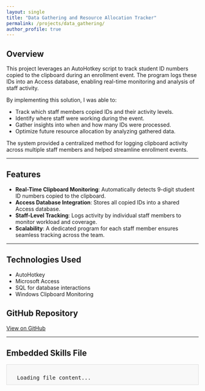 ```yaml
---
layout: single
title: "Data Gathering and Resource Allocation Tracker"
permalink: /projects/data_gathering/
author_profile: true
---
```


## Overview

This project leverages an AutoHotkey script to track student ID numbers copied to the clipboard during an enrollment event. The program logs these IDs into an Access database, enabling real-time monitoring and analysis of staff activity. 

By implementing this solution, I was able to:
- Track which staff members copied IDs and their activity levels.
- Identify where staff were working during the event.
- Gather insights into when and how many IDs were processed.
- Optimize future resource allocation by analyzing gathered data.

The system provided a centralized method for logging clipboard activity across multiple staff members and helped streamline enrollment events.

---

## Features

- **Real-Time Clipboard Monitoring**: Automatically detects 9-digit student ID numbers copied to the clipboard.
- **Access Database Integration**: Stores all copied IDs into a shared Access database.
- **Staff-Level Tracking**: Logs activity by individual staff members to monitor workload and coverage.
- **Scalability**: A dedicated program for each staff member ensures seamless tracking across the team.

---

## Technologies Used

- AutoHotkey
- Microsoft Access
- SQL for database interactions
- Windows Clipboard Monitoring

## GitHub Repository

[View on GitHub](https://github.com/zekejenkins/data-gathering)

---

## Embedded Skills File

<div id="skills-file-content" style="background: #f8f8f8; padding: 10px; border: 1px solid #ddd; font-family: monospace; white-space: pre-wrap; font-size: 0.875rem; overflow-x: auto;">
  Loading file content...
</div>

<script src="https://cdnjs.cloudflare.com/ajax/libs/highlight.js/11.7.0/highlight.min.js"></script>
<link rel="stylesheet" href="https://cdnjs.cloudflare.com/ajax/libs/highlight.js/11.7.0/styles/github.min.css">
<script>
  fetch("https://raw.githubusercontent.com/zekejenkins/davidjenkins/master/_projects/data-gathering.ahk")
    .then(response => response.text())
    .then(text => {
      document.getElementById("skills-file-content").innerHTML = 
        `<pre><code class="yaml">${text}</code></pre>`;
      hljs.highlightAll();
    })
    .catch(error => {
      document.getElementById("skills-file-content").textContent = "Error loading file content.";
      console.error(error);
    });
</script>
